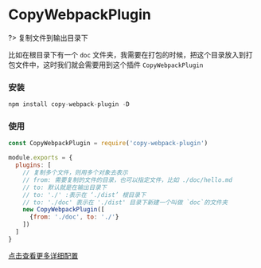 # CopyWebpackPlugin

?> 复制文件到输出目录下

比如在根目录下有一个 `doc` 文件夹，我需要在打包的时候，把这个目录放入到打包文件中，这时我们就会需要用到这个插件 `CopyWebpackPlugin`

### 安装

```javascript
npm install copy-webpack-plugin -D
```

### 使用
```javascript
const CopyWebpackPlugin = require('copy-webpack-plugin')

module.exports = {
  plugins: [
    // 复制多个文件，则用多个对象去表示
    // from: 需要复制的文件的目录，也可以指定文件，比如 ./doc/hello.md
    // to: 默认就是在输出目录下
    // to: './' :表示在 ‘./dist’ 根目录下 
    // to: './doc' 表示在 './dist' 目录下新建一个叫做 `doc`的文件夹
    new CopyWebpackPlugin([
      {from: './doc', to: './'}
    ])
  ]
}
```

[点击查看更多详细配置](https://github.com/webpack-contrib/copy-webpack-plugin)